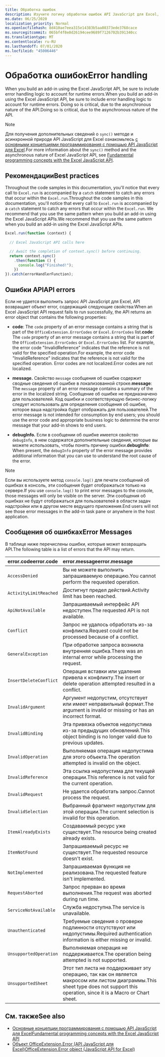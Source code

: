 ```yaml
---
title: Обработка ошибок
description: Изучите логику обработки ошибок API JavaScript для Excel, чтобы учитывать ошибки времени выполнения.
ms.date: 06/25/2020
localization_priority: Normal
ms.openlocfilehash: 8d410ae7eea315e14383b5aa08373ede3768cace
ms.sourcegitcommit: 065bf4f8e0d26194cee9689f7126702b391340cc
ms.translationtype: MT
ms.contentlocale: ru-RU
ms.lasthandoff: 07/01/2020
ms.locfileid: "45006446"
---
```

# <a name="error-handling"></a><span data-ttu-id="ce6fc-103">Обработка ошибок</span><span class="sxs-lookup"><span data-stu-id="ce6fc-103">Error handling</span></span>

<span data-ttu-id="ce6fc-104">When you build an add-in using the Excel JavaScript API, be sure to include error handling logic to account for runtime errors.</span><span class="sxs-lookup"><span data-stu-id="ce6fc-104">When you build an add-in using the Excel JavaScript API, be sure to include error handling logic to account for runtime errors.</span></span> <span data-ttu-id="ce6fc-105">Doing so is critical, due to the asynchronous nature of the API.</span><span class="sxs-lookup"><span data-stu-id="ce6fc-105">Doing so is critical, due to the asynchronous nature of the API.</span></span>

> [!NOTE]
> <span data-ttu-id="ce6fc-106">Для получения дополнительных сведений о `sync()` методе и асинхронной природе API JavaScript для Excel ознакомьтесь [с основными концепциями программирования с помощью API JavaScript для Excel](excel-add-ins-core-concepts.md).</span><span class="sxs-lookup"><span data-stu-id="ce6fc-106">For more information about the `sync()` method and the asynchronous nature of Excel JavaScript API, see [Fundamental programming concepts with the Excel JavaScript API](excel-add-ins-core-concepts.md).</span></span>

## <a name="best-practices"></a><span data-ttu-id="ce6fc-107">Рекомендации</span><span class="sxs-lookup"><span data-stu-id="ce6fc-107">Best practices</span></span>

<span data-ttu-id="ce6fc-108">Throughout the code samples in this documentation, you'll notice that every call to `Excel.run` is accompanied by a `catch` statement to catch any errors that occur within the `Excel.run`.</span><span class="sxs-lookup"><span data-stu-id="ce6fc-108">Throughout the code samples in this documentation, you'll notice that every call to `Excel.run` is accompanied by a `catch` statement to catch any errors that occur within the `Excel.run`.</span></span> <span data-ttu-id="ce6fc-109">We recommend that you use the same pattern when you build an add-in using the Excel JavaScript APIs.</span><span class="sxs-lookup"><span data-stu-id="ce6fc-109">We recommend that you use the same pattern when you build an add-in using the Excel JavaScript APIs.</span></span>

```js
Excel.run(function (context) {
  
  // Excel JavaScript API calls here

  // Await the completion of context.sync() before continuing.
  return context.sync()
    .then(function () {
      console.log("Finished!");
    })
}).catch(errorHandlerFunction);
```

## <a name="api-errors"></a><span data-ttu-id="ce6fc-110">Ошибки API</span><span class="sxs-lookup"><span data-stu-id="ce6fc-110">API errors</span></span>

<span data-ttu-id="ce6fc-111">Если не удается выполнить запрос API JavaScript для Excel, API возвращает объект error, содержащий следующие свойства:</span><span class="sxs-lookup"><span data-stu-id="ce6fc-111">When an Excel JavaScript API request fails to run successfully, the API returns an error object that contains the following properties:</span></span>

- <span data-ttu-id="ce6fc-112">**code**:  The `code` property of an error message contains a string that is part of the `OfficeExtension.ErrorCodes` or `Excel.ErrorCodes` list.</span><span class="sxs-lookup"><span data-stu-id="ce6fc-112">**code**:  The `code` property of an error message contains a string that is part of the `OfficeExtension.ErrorCodes` or `Excel.ErrorCodes` list.</span></span> <span data-ttu-id="ce6fc-113">For example, the error code "InvalidReference" indicates that the reference is not valid for the specified operation.</span><span class="sxs-lookup"><span data-stu-id="ce6fc-113">For example, the error code "InvalidReference" indicates that the reference is not valid for the specified operation.</span></span> <span data-ttu-id="ce6fc-114">Error codes are not localized.</span><span class="sxs-lookup"><span data-stu-id="ce6fc-114">Error codes are not localized.</span></span>

- <span data-ttu-id="ce6fc-115">**message.** Свойство `message` сообщения об ошибке содержит сводные сведения об ошибке в локализованной строке.</span><span class="sxs-lookup"><span data-stu-id="ce6fc-115">**message**: The `message` property of an error message contains a summary of the error in the localized string.</span></span> <span data-ttu-id="ce6fc-116">Сообщение об ошибке не предназначено для пользователей. Код ошибки и соответствующую бизнес-логику следует использовать для определения сообщения об ошибке, которое ваша надстройка будет отображать для пользователей.</span><span class="sxs-lookup"><span data-stu-id="ce6fc-116">The error message is not intended for consumption by end users; you should use the error code and appropriate business logic to determine the error message that your add-in shows to end users.</span></span>

- <span data-ttu-id="ce6fc-117">**debugInfo.** Если в сообщении об ошибке имеется свойство `debugInfo`, в нем содержатся дополнительные сведения, которые вы можете использовать, чтобы понять причину ошибки.</span><span class="sxs-lookup"><span data-stu-id="ce6fc-117">**debugInfo**: When present, the `debugInfo` property of the error message provides additional information that you can use to understand the root cause of the error.</span></span>

> [!NOTE]
> <span data-ttu-id="ce6fc-118">Если вы используете метод `console.log()` для печати сообщений об ошибках в консоль, эти сообщения будет отображаться только на сервере.</span><span class="sxs-lookup"><span data-stu-id="ce6fc-118">If you use `console.log()` to print error messages to the console, those messages will only be visible on the server.</span></span> <span data-ttu-id="ce6fc-119">Эти сообщения об ошибках не будут отображаться для пользователей в области задач надстройки или в другом месте ведущего приложения.</span><span class="sxs-lookup"><span data-stu-id="ce6fc-119">End users will not see those error messages in the add-in task pane or anywhere in the host application.</span></span>

## <a name="error-messages"></a><span data-ttu-id="ce6fc-120">Сообщения об ошибках</span><span class="sxs-lookup"><span data-stu-id="ce6fc-120">Error Messages</span></span>

<span data-ttu-id="ce6fc-121">В таблице ниже перечислены ошибки, которые может возвращать API.</span><span class="sxs-lookup"><span data-stu-id="ce6fc-121">The following table is a list of errors that the API may return.</span></span>

|<span data-ttu-id="ce6fc-122">error.code</span><span class="sxs-lookup"><span data-stu-id="ce6fc-122">error.code</span></span> | <span data-ttu-id="ce6fc-123">error.message</span><span class="sxs-lookup"><span data-stu-id="ce6fc-123">error.message</span></span> |
|:----------|:--------------|
|`AccessDenied` |<span data-ttu-id="ce6fc-124">Вы не можете выполнить запрашиваемую операцию.</span><span class="sxs-lookup"><span data-stu-id="ce6fc-124">You cannot perform the requested operation.</span></span>|
|`ActivityLimitReached`|<span data-ttu-id="ce6fc-125">Достигнут предел действий.</span><span class="sxs-lookup"><span data-stu-id="ce6fc-125">Activity limit has been reached.</span></span>|
|`ApiNotAvailable`|<span data-ttu-id="ce6fc-126">Запрашиваемый интерфейс API недоступен.</span><span class="sxs-lookup"><span data-stu-id="ce6fc-126">The requested API is not available.</span></span>|
|`Conflict`|<span data-ttu-id="ce6fc-127">Запрос не удалось обработать из-за конфликта.</span><span class="sxs-lookup"><span data-stu-id="ce6fc-127">Request could not be processed because of a conflict.</span></span>|
|`GeneralException`|<span data-ttu-id="ce6fc-128">При обработке запроса возникла внутренняя ошибка.</span><span class="sxs-lookup"><span data-stu-id="ce6fc-128">There was an internal error while processing the request.</span></span>|
|`InsertDeleteConflict`|<span data-ttu-id="ce6fc-129">Операция вставки или удаления привела к конфликту.</span><span class="sxs-lookup"><span data-stu-id="ce6fc-129">The insert or delete operation attempted resulted in a conflict.</span></span>|
|`InvalidArgument` |<span data-ttu-id="ce6fc-130">Аргумент недопустим, отсутствует или имеет неправильный формат.</span><span class="sxs-lookup"><span data-stu-id="ce6fc-130">The argument is invalid or missing or has an incorrect format.</span></span>|
|`InvalidBinding`  |<span data-ttu-id="ce6fc-131">Эта привязка объектов недопустима из-за предыдущих обновлений.</span><span class="sxs-lookup"><span data-stu-id="ce6fc-131">This object binding is no longer valid due to previous updates.</span></span>|
|`InvalidOperation`|<span data-ttu-id="ce6fc-132">Выполняемая операция недопустима для этого объекта.</span><span class="sxs-lookup"><span data-stu-id="ce6fc-132">The operation attempted is invalid on the object.</span></span>|
|`InvalidReference`|<span data-ttu-id="ce6fc-133">Эта ссылка недопустима для текущей операции.</span><span class="sxs-lookup"><span data-stu-id="ce6fc-133">This reference is not valid for the current operation.</span></span>|
|`InvalidRequest`  |<span data-ttu-id="ce6fc-134">Не удается обработать запрос.</span><span class="sxs-lookup"><span data-stu-id="ce6fc-134">Cannot process the request.</span></span>|
|`InvalidSelection`|<span data-ttu-id="ce6fc-135">Выбранный фрагмент недопустим для этой операции.</span><span class="sxs-lookup"><span data-stu-id="ce6fc-135">The current selection is invalid for this operation.</span></span>|
|`ItemAlreadyExists`|<span data-ttu-id="ce6fc-136">Создаваемый ресурс уже существует.</span><span class="sxs-lookup"><span data-stu-id="ce6fc-136">The resource being created already exists.</span></span>|
|`ItemNotFound` |<span data-ttu-id="ce6fc-137">Запрашиваемый ресурс не существует.</span><span class="sxs-lookup"><span data-stu-id="ce6fc-137">The requested resource doesn't exist.</span></span>|
|`NotImplemented`  |<span data-ttu-id="ce6fc-138">Запрашиваемая функция не реализована.</span><span class="sxs-lookup"><span data-stu-id="ce6fc-138">The requested feature isn't implemented.</span></span>|
|`RequestAborted`|<span data-ttu-id="ce6fc-139">Запрос прерван во время выполнения.</span><span class="sxs-lookup"><span data-stu-id="ce6fc-139">The request was aborted during run time.</span></span>|
|`ServiceNotAvailable`|<span data-ttu-id="ce6fc-140">Служба недоступна.</span><span class="sxs-lookup"><span data-stu-id="ce6fc-140">The service is unavailable.</span></span>|
|`Unauthenticated` |<span data-ttu-id="ce6fc-141">Требуемые сведения о проверке подлинности отсутствуют или недопустимы.</span><span class="sxs-lookup"><span data-stu-id="ce6fc-141">Required authentication information is either missing or invalid.</span></span>|
|`UnsupportedOperation`|<span data-ttu-id="ce6fc-142">Выполняемая операция не поддерживается.</span><span class="sxs-lookup"><span data-stu-id="ce6fc-142">The operation being attempted is not supported.</span></span>|
|`UnsupportedSheet`|<span data-ttu-id="ce6fc-143">Этот тип листа не поддерживает эту операцию, так как он является макросом или листом диаграммы.</span><span class="sxs-lookup"><span data-stu-id="ce6fc-143">This sheet type does not support this operation, since it is a Macro or Chart sheet.</span></span>|

## <a name="see-also"></a><span data-ttu-id="ce6fc-144">См. также</span><span class="sxs-lookup"><span data-stu-id="ce6fc-144">See also</span></span>

- [<span data-ttu-id="ce6fc-145">Основные концепции программирования с помощью API JavaScript для Excel</span><span class="sxs-lookup"><span data-stu-id="ce6fc-145">Fundamental programming concepts with the Excel JavaScript API</span></span>](excel-add-ins-core-concepts.md)
- [<span data-ttu-id="ce6fc-146">Объект OfficeExtension.Error (API JavaScript для Excel)</span><span class="sxs-lookup"><span data-stu-id="ce6fc-146">OfficeExtension.Error object (JavaScript API for Excel)</span></span>](/javascript/api/office/officeextension.error?view=excel-js-preview)
